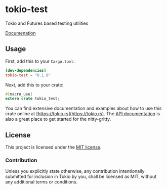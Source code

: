 # tokio-test

Tokio and Futures based testing utilities

[Documenation](https://docs.rs/tokio-test)

## Usage

First, add this to your `Cargo.toml`:

```toml
[dev-dependencies]
tokio-test = "0.1.0"
```

Next, add this to your crate:

```rust
#[macro_use]
extern crate tokio_test;
```

You can find extensive documentation and examples about how to use this crate
online at [https://tokio.rs](https://tokio.rs). The [API
documentation](https://docs.rs/tokio-test) is also a great place to get started
for the nitty-gritty.

## License

This project is licensed under the [MIT license](LICENSE).

### Contribution

Unless you explicitly state otherwise, any contribution intentionally submitted
for inclusion in Tokio by you, shall be licensed as MIT, without any additional
terms or conditions.
